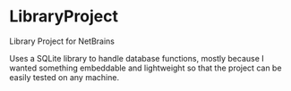# LibraryProject
Library Project for NetBrains

Uses a SQLite library to handle database functions, mostly because I wanted something embeddable and lightweight so that the project can be easily tested on any machine.
